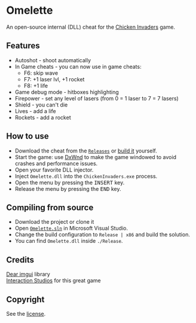 # Omelette

An open-source internal (DLL) cheat for the [Chicken Invaders](https://www.interactionstudios.com/chickeninvaders.php) game.

## Features

- Autoshot - shoot automatically
- In Game cheats - you can now use in game cheats:
    - F6: skip wave
    - F7: +1 laser lvl, +1 rocket
    - F8: +1 life
- Game debug mode - hitboxes highlighting
- Firepower - set any level of lasers (from 0 = 1 laser to 7 = 7 lasers)
- Shield - you can't die
- Lives - add a life
- Rockets - add a rocket

## How to use

- Download the cheat from the [`Releases`](../../releases) or [build it](#compiling-from-source) yourself.
- Start the game: use [DxWnd](https://github.com/DxWnd/DxWnd.reloaded) to make the game windowed to avoid crashes and performance issues.
- Open your favorite DLL injector.
- Inject `Omelette.dll` into the `ChickenInvaders.exe` process.
- Open the menu by pressing the <kbd>INSERT</kbd> key.
- Release the menu by pressing the <kbd>END</kbd> key.

## Compiling from source

- Download the project or clone it
- Open [`Omelette.sln`](./Omelette.sln) in Microsoft Visual Studio.
- Change the build configuration to `Release | x86` and build the solution.
- You can find `Omelette.dll` inside `./Release`.

## Credits

[Dear imgui](https://github.com/ocornut/imgui) library  
[Interaction Studios](https://www.interactionstudios.com/chickeninvaders.php) for this great game

## Copyright

See the [license](/LICENSE).